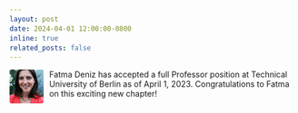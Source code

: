 ```yaml
---
layout: post
date: 2024-04-01 12:00:00-0800
inline: true
related_posts: false
---
```


<img src="/assets/img/people/Fatma.Deniz.jpg" alt="Fatma Deniz" style="width: 60px; height: 60px; object-fit: cover; border-radius: 4px; float: left; margin-right: 10px;"> Fatma Deniz has accepted a full Professor position at Technical University of Berlin as of April 1, 2023. Congratulations to Fatma on this exciting new chapter!
